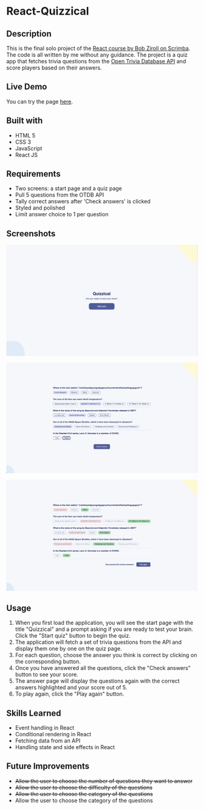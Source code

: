# React-Quizzical

## Description

This is the final solo project of the [React course by Bob Ziroll on Scrimba](https://scrimba.com/learn/learnreact). The code is all written by me without any guidance. The project is a quiz app that fetches trivia questions from the [Open Trivia Database API](https://opentdb.com/) and score players based on their answers.

## Live Demo

You can try the page [here](https://quizzical987.netlify.app).

## Built with

- HTML 5
- CSS 3
- JavaScript
- React JS

## Requirements

- Two screens: a start page and a quiz page
- Pull 5 questions from the OTDB API
- Tally correct answers after 'Check answers' is clicked
- Styled and polished
- Limit answer choice to 1 per question

## Screenshots

![Start Page](./screenshots/startPage.png)

![Quiz Page](./screenshots/quizPage.png)

![Answer Page](./screenshots/ansPage.png)

## Usage

1. When you first load the application, you will see the start page with the title "Quizzical" and a prompt asking if you are ready to test your brain.
   Click the "Start quiz" button to begin the quiz.
2. The application will fetch a set of trivia questions from the API and display them one by one on the quiz page.
3. For each question, choose the answer you think is correct by clicking on the corresponding button.
4. Once you have answered all the questions, click the "Check answers" button to see your score.
5. The answer page will display the questions again with the correct answers highlighted and your score out of 5.
6. To play again, click the "Play again" button.

## Skills Learned

- Event handling in React
- Conditional rendering in React
- Fetching data from an API
- Handling state and side effects in React

## Future Improvements

- ~~Allow the user to choose the number of questions they want to answer~~
- ~~Allow the user to choose the difficulty of the questions~~
- ~~Allow the user to choose the category of the questions~~
- Allow the user to choose the category of the questions
